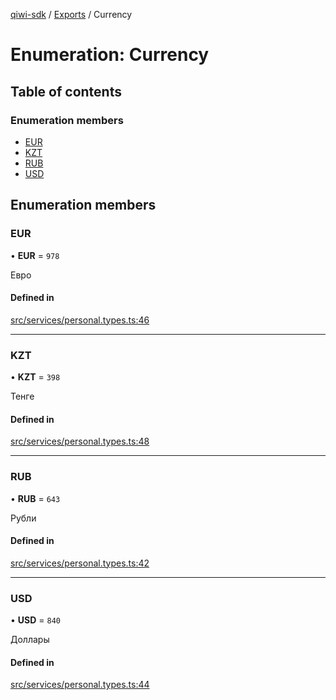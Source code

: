 [qiwi-sdk](../README.md) / [Exports](../modules.md) / Currency

# Enumeration: Currency

## Table of contents

### Enumeration members

- [EUR](Currency.md#eur)
- [KZT](Currency.md#kzt)
- [RUB](Currency.md#rub)
- [USD](Currency.md#usd)

## Enumeration members

### EUR

• **EUR** = `978`

Евро

#### Defined in

[src/services/personal.types.ts:46](https://github.com/AlexXanderGrib/node-qiwi-sdk/blob/110642c/src/services/personal.types.ts#L46)

___

### KZT

• **KZT** = `398`

Тенге

#### Defined in

[src/services/personal.types.ts:48](https://github.com/AlexXanderGrib/node-qiwi-sdk/blob/110642c/src/services/personal.types.ts#L48)

___

### RUB

• **RUB** = `643`

Рубли

#### Defined in

[src/services/personal.types.ts:42](https://github.com/AlexXanderGrib/node-qiwi-sdk/blob/110642c/src/services/personal.types.ts#L42)

___

### USD

• **USD** = `840`

Доллары

#### Defined in

[src/services/personal.types.ts:44](https://github.com/AlexXanderGrib/node-qiwi-sdk/blob/110642c/src/services/personal.types.ts#L44)

